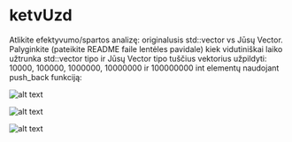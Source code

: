 # ketvUzd

Atlikite efektyvumo/spartos analizę: originalusis std::vector vs Jūsų Vector.
Palyginkite (pateikite README faile lentėles pavidale) kiek vidutiniškai laiko užtrunka std::vector tipo ir Jūsų Vector tipo tuščius vektorius užpildyti: 10000, 100000, 1000000, 10000000 ir 100000000 int elementų naudojant push_back funkciją:

![alt text](https://i.imgur.com/cZfRxAh.png)

![alt text](https://i.imgur.com/w8GSyVa.png)

![alt text](https://i.imgur.com/Z3sdX8n.png)
